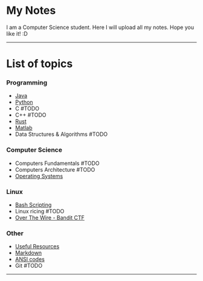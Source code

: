 # My Notes
I am a Computer Science student. Here I will upload all my notes. 
Hope you like it!  :D

---

# List of topics

### Programming
- [Java](Programming/Java/JAVA.md)
- [Python](Programming/Python/PYTHON.md)
- C #TODO
- C++ #TODO
- [Rust](Programming/Rust/RUST.md)
- [Matlab](Programming/Matlab/MATLAB.md)
- Data Structures & Algorithms #TODO

### Computer Science
- Computers Fundamentals #TODO
- Computers Architecture #TODO
- [Operating Systems](CS/OS/OS.md)
### Linux
- [Bash Scripting](Linux/Bash.md)
- Linux ricing #TODO
- [Over The Wire - Bandit CTF](Linux/OverTheWire_Bandit.md)
### Other
- [Useful Resources](/Others/UsefulResources.md)
- [Markdown](/Others/Markdown.md)
- [ANSI codes](/Others/ANSI_codes.md)
- Git #TODO

---
